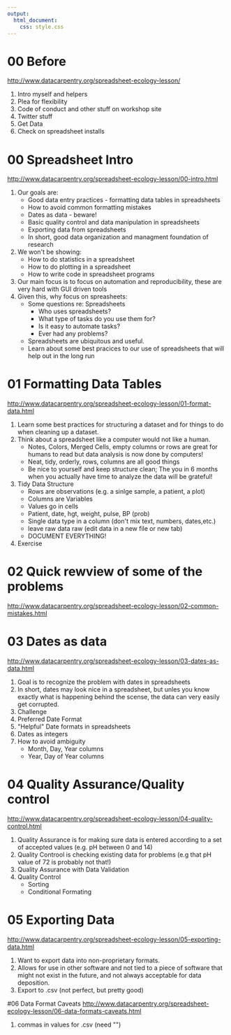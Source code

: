 ```yaml
---
output: 
  html_document:
    css: style.css
---
```

# 00 Before
<http://www.datacarpentry.org/spreadsheet-ecology-lesson/>

1. Intro myself and helpers
2. Plea for flexibility 
3. Code of conduct and other stuff on workshop site
4. Twitter stuff 
5. Get Data
5. Check on spreadsheet installs

# 00 Spreadsheet Intro
<http://www.datacarpentry.org/spreadsheet-ecology-lesson/00-intro.html>

1. Our goals are:
    - Good data entry practices - formatting data tables in spreadsheets
    - How to avoid common formatting mistakes
    - Dates as data - beware!
    - Basic quality control and data manipulation in spreadsheets
    - Exporting data from spreadsheets
    - In short, good data organization and managment foundation of research
2. We won't be showing:
    - How to do statistics in a spreadsheet
    - How to do plotting in a spreadsheet
    - How to write code in spreadsheet programs
3. Our main focus is to focus on automation and reproducibility, these are very hard with GUI driven tools
4. Given this, why focus on spreasheets:
    - Some questions re: Spreadsheets
        - Who uses spreadsheets?
        - What type of tasks do you use them for?
        - Is it easy to automate tasks?
        - Ever had any problems?
    - Spreadsheets are ubiquitous and useful. 
    - Learn about some best pracices to our use of spreadsheets that will help out in the long run

# 01 Formatting Data Tables
<http://www.datacarpentry.org/spreadsheet-ecology-lesson/01-format-data.html>

1. Learn some best practices for structuring a dataset and for things to do when cleaning up a dataset.
2. Think about a spreadsheet like a computer would not like a human.
    - Notes, Colors, Merged Cells, empty columns or rows are great for humans to read but data analysis is now done by computers!
    - Neat, tidy, orderly, rows, columns are all good things
    - Be nice to yourself and keep structure clean; The you in 6 months when you actually have time to analyze the data will be grateful!
3. Tidy Data Structure
    - Rows are observations (e.g. a sinlge sample, a patient, a plot)
    - Columns are Variables 
    - Values go in cells
    - Patient, date, hgt, weight, pulse, BP (prob)
    - Single data type in a column (don't mix text, numbers, dates,etc.)
    - leave raw data raw (edit data in a new file or new tab)
    - DOCUMENT EVERYTHING!
5. Exercise

# 02 Quick rewview of some of the problems
<http://www.datacarpentry.org/spreadsheet-ecology-lesson/02-common-mistakes.html>

# 03 Dates as data
<http://www.datacarpentry.org/spreadsheet-ecology-lesson/03-dates-as-data.html>

1. Goal is to recognize the problem with dates in spreadsheets
2. In short, dates may look nice in a spreadsheet, but unles you know exactly what is happening behind the scense, the data can very easily get corrupted.
3. Challenge
4. Preferred Date Format
5. "Helpful" Date formats in spreadsheets
6. Dates as integers
7. How to avoid ambiguity
    - Month, Day, Year columns
    - Year, Day of Year columns

# 04 Quality Assurance/Quality control
<http://www.datacarpentry.org/spreadsheet-ecology-lesson/04-quality-control.html>

1. Quality Assurance is for making sure data is entered according to a set of accepted values (e.g. pH between 0 and 14)
2. Quality Controol is checking existing data for problems (e.g that pH value of 72 is probably not that!)
3. Quality Assurance with Data Validation
4. Quality Control
    - Sorting
    - Conditional Formating
    
# 05 Exporting Data
<http://www.datacarpentry.org/spreadsheet-ecology-lesson/05-exporting-data.html>

1. Want to export data into non-proprietary formats.  
2. Allows for use in other software and not tied to a piece of software that might not exist in the future, and not always acceptable for data deposition.
3. Export to .csv (not perfect, but pretty good)

#06 Data Format Caveats
<http://www.datacarpentry.org/spreadsheet-ecology-lesson/06-data-formats-caveats.html>

1. commas in values for .csv (need "")
